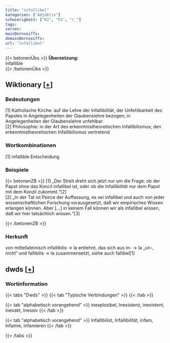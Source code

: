 ```yaml
---
title: "infallibel"
kategorien: ["Adjektiv"]
schwierigkeit: ["k2", "h1", "r_"]
tags:
series:
mainDornseiffs:
domainDornseiffs:
url: "infallibel"
---
```


{{< betonenÜbs >}}
**Übersetzung:**  
infallible  
{{< /betonenÜbs >}}

## Wiktionary [[+](https://de.wiktionary.org/wiki/infallibel)]

### Bedeutungen
[1] Katholische Kirche: auf die Lehre der Infallibilität, der Unfehlbarkeit des Papstes in Angelegenheiten der Glaubenslehre bezogen; in Angelegenheiten der Glaubenslehre unfehlbar  
[2] Philosophie: in der Art des erkenntnistheoretischen Infallibilismus; den erkenntnistheoretischen Infallibilismus vertretend  

### Wortkombinationen
[1] infallible Entscheidung  

### Beispiele
{{< betonenZB >}}
[1] „Der Streit dreht sich jetzt nur um die Frage: ob der Papst ohne das Koncil infallibel ist, oder ob die Infallibilität nur dem Papst mit dem Konzil zukommt.“[2]  
[2] „In der Tat ist Peirce der Auffassung, es sei infallibel und auch von jeder wissenschaftlichen Forschung vorausgesetzt, daß wir empirisches Wissen erlangen können. Aber […] in keinem Fall können wir als infallibel wissen, daß wir hier tatsächlich wissen.“[3]  

{{< /betonenZB >}}
### Herkunft
von mittellateinisch infallibilis → la entlehnt, das sich aus in- → la „un-, nicht“ und fallibilis → la zusammensetzt, siehe auch fallibel[1]  



## dwds [[+](https://www.dwds.de/wb/infallibel)]

### Wortinformation
{{< tabs "Dwds" >}}
{{< tab "Typische Verbindungen" >}}
{{< /tab >}}

{{< tab "alphabetisch vorangehend" >}}
inexplosibel, Inexistenz, inexistent, inexakt, Inessiv
{{< /tab >}}

{{< tab "alphabetisch vorangehend" >}}
Infallibilist, Infallibilität, infam, Infamie, infamieren
{{< /tab >}}

{{< /tabs >}}

